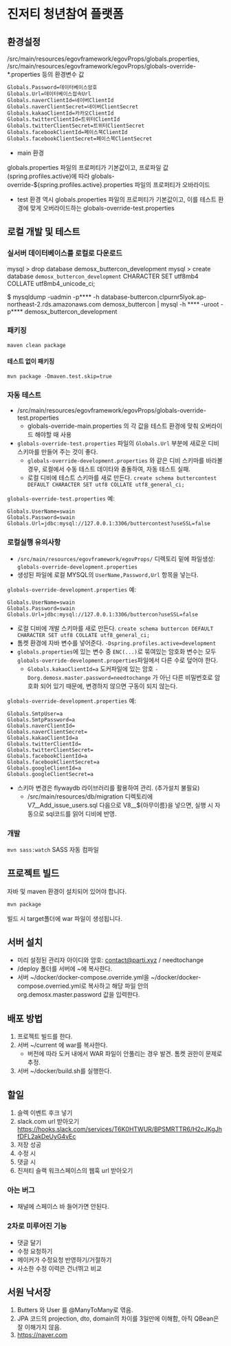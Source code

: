 # 진저티 청년참여 플랫폼

## 환경설정

/src/main/resources/egovframework/egovProps/globals.properties,
/src/main/resources/egovframework/egovProps/globals-override-*.properties 등의 환경변수 값

```bash
Globals.Password=데이터베이스암호
Globals.Url=데이터베이스접속Url
Globals.naverClientId=네이버ClientId
Globals.naverClientSecret=네이버ClientSecret
Globals.kakaoClientId=카카오ClientId
Globals.twitterClientId=트위터ClientId
Globals.twitterClientSecret=트위터ClientSecret
Globals.facebookClientId=페이스북ClientId
Globals.facebookClientSecret=페이스북ClientSecret
```

* main 환경

globals.properties 파일의 프로퍼티가 기본값이고, 프로파일 값(spring.profiles.active)에 따라 globals-override-${spring.profiles.active}.properties 파일의 프로퍼티가 오바라이드

* test 환경
역시 globals.properties 파일의 프로퍼티가 기본값이고, 이를 테스트 환경에 맞게 오버라이드하는 globals-override-test.properties

## 로컬 개발 및 테스트

### 실서버 데이터베이스를 로컬로 다운로드

mysql > drop database demosx_buttercon_development
mysql > create database `demosx_buttercon_development` CHARACTER SET utf8mb4 COLLATE utf8mb4_unicode_ci;

$ mysqldump -uadmin -p**** -h database-buttercon.clpurnr5lyok.ap-northeast-2.rds.amazonaws.com demosx_buttercon | mysql -h **** -uroot -p**** demosx_buttercon_development

### 패키징

`maven clean package`

#### 테스트 없이 패키징

`mvn package -Dmaven.test.skip=true`

### 자동 테스트

* /src/main/resources/egovframework/egovProps/globals-override-test.properties
    * globals-override-main.properties 의 각 값을 테스트 환경에 맞춰 오버라이드 해야할 때 사용
* `globals-override-test.properties` 파일의 `Globals.Url` 부분에 새로운 디비스키마를 만들어 주는 것이 좋다.
    * `globals-override-development.properties` 와 같은 디비 스키마를 바라볼 경우, 로컬에서 수동 테스트 데이타와 충돌하여, 자동 테스트 실패.
    * 로컬 디비에 테스트 스키마를 새로 만든다. `create schema buttercontest DEFAULT CHARACTER SET utf8 COLLATE utf8_general_ci;`

`globals-override-test.properties` 예:
```
Globals.UserName=swain
Globals.Password=swain
Globals.Url=jdbc:mysql://127.0.0.1:3306/buttercontest?useSSL=false
```

### 로컬실행 유의사항

* `/src/main/resources/egovframework/egovProps/` 디렉토리 밑에 파일생성: `globals-override-development.properties`
* 생성된 파일에 로컬 MYSQL의 `UserName,Password,Url` 항목을 넣는다.

`globals-override-development.properties` 예:
```
Globals.UserName=swain
Globals.Password=swain
Globals.Url=jdbc:mysql://127.0.0.1:3306/buttercon?useSSL=false
```

* 로컬 디비에 개발 스키마를 새로 만든다. `create schema buttercon DEFAULT CHARACTER SET utf8 COLLATE utf8_general_ci;`
* 톰켓 환경에 자바 변수를 넣어준다. `-Dspring.profiles.active=development`
* `globals.properties`에 있는 변수 중 `ENC(...)`로 묶여있는 암호화 변수는 모두 `globals-override-development.properties`파일에서 다른 수로 덮어야 한다.
    * `Globals.kakaoClientId=a` 도커파일에 있는 암호 `-Dorg.demosx.master.password=needtochange` 가 아닌 다른 비밀번호로 암호화 되어 있기 때문에, 변경하지 않으면 구동이 되지 않는다.

`globals-override-development.properties` 예:
```
Globals.SmtpUser=a
Globals.SmtpPassword=a
Globals.naverClientId=
Globals.naverClientSecret=
Globals.kakaoClientId=a
Globals.twitterClientId=
Globals.twitterClientSecret=
Globals.facebookClientId=a
Globals.facebookClientSecret=a
Globals.googleClientId=a
Globals.googleClientSecret=a
```

* 스키마 변경은 flywaydb 라이브러리를 활용하여 관리. (추가설치 불필요)
    * /src/main/resources/db/migration 디렉토리에 V7__Add_issue_users.sql 다음으로 V8__${아무이름}을 넣으면, 실행 시 자동으로 sql코드를 읽어 디비에 반영.

### 개발

`mvn sass:watch`
SASS 자동 컴파일

## 프로젝트 빌드

자바 및 maven 환경이 설치되어 있어야 합니다.

```bash
mvn package
```

빌드 시 target폴더에 war 파일이 생성됩니다.

## 서버 설치

* 미리 설정된 관리자 아이디와 암호: contact@parti.xyz / needtochange
* /deploy 폴더를 서버에 ~에 복사한다.
* 서버 ~/docker/docker-compose.override.yml을 ~/docker/docker-compose.overried.yml로 복사하고 해당 파일 안의 org.demosx.master.password 값을 입력한다.

## 배포 방법

1. 프로젝트 빌드를 한다.
2. 서버 ~/current 에 war를 복사한다.
    * 버전에 따라 도커 내에서 WAR 파일이 안풀리는 경우 발견. 톰켓 권한이 문제로 추정.
3. 서버 ~/docker/build.sh를 실행한다.

## 할일

1. 슬렉 이벤트 후크 넣기
2. slack.com url 받아오기 https://hooks.slack.com/services/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
3. 저장 성공
3. 수정 시
4. 댓글 시
5. 진저티 슬랙 워크스페이스의 웹훅 url 받아오기

### 아는 버그

* 채널에 스페이스 바 들어가면 안된다.

### 2차로 미루어진 기능

* 댓글 달기
* 수정 요청하기
* 메이커가 수정요청 반영하기/거절하기
* 사소한 수정 이력은 건너뛰고 비교


## 서원 낙서장

1. Butters 와 User 를 @ManyToMany로 엮음.
2. JPA 코드의 projection, dto, domain의 차이를 3일만에 이해함, 아직 QBean은 잘 이해가지 않음.
3. https://naver.com
